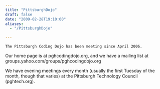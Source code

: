 ```yaml
---
title: "PittsburghDojo"
draft: false
date: "2009-02-28T19:10:00"
aliases:
  - "/PittsburghDojo"

---
```

    The Pittsburgh Coding Dojo has been meeting since April 2006.

Our home page is at pghcodingdojo.org, and we have a mailing list at
groups.yahoo.com/groups/pghcodingdojo.org

We have evening meetings every month (usually the first Tuesday of the
month, though that varies) at the Pittsburgh Technology Council
(pghtech.org).
